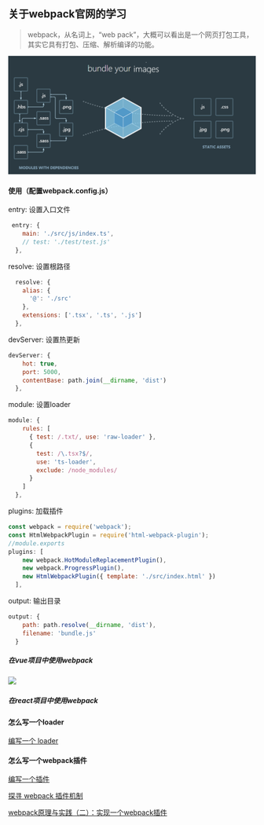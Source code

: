## 关于webpack官网的学习

> webpack，从名词上，“web pack”，大概可以看出是一个网页打包工具，其实它具有打包、压缩、解析编译的功能。

![](../images/webpack.PNG)

#### 使用（配置webpack.config.js）

entry: 设置入口文件

```js
 entry: {
    main: './src/js/index.ts',
    // test: './test/test.js'
  },
```

resolve: 设置根路径

```js
  resolve: {
    alias: {
      '@': './src'
    },
    extensions: ['.tsx', '.ts', '.js']
  },
```

devServer: 设置热更新

```js
devServer: {
    hot: true,
    port: 5000,
    contentBase: path.join(__dirname, 'dist')
  },
```

module: 设置loader

```js
module: {
    rules: [
      { test: /.txt/, use: 'raw-loader' },
      {
        test: /\.tsx?$/,
        use: 'ts-loader',
        exclude: /node_modules/
      }
    ]
  },
```

plugins: 加载插件

```js
const webpack = require('webpack');
const HtmlWebpackPlugin = require('html-webpack-plugin');
//module.exports
plugins: [
    new webpack.HotModuleReplacementPlugin(),
    new webpack.ProgressPlugin(),
    new HtmlWebpackPlugin({ template: './src/index.html' })
  ],
```

output: 输出目录

```js
output: {
    path: path.resolve(__dirname, 'dist'),
    filename: 'bundle.js'
  }
```

##### 在vue项目中使用webpack

![](D:\note\zenquan.github.io\images\build.png)

##### 在react项目中使用webpack



#### 怎么写一个loader

[编写一个 loader](https://webpack.docschina.org/contribute/writing-a-loader/)

#### 怎么写一个webpack插件

[编写一个插件](https://webpack.docschina.org/contribute/writing-a-plugin/)

[探寻 webpack 插件机制](https://github.com/frontend9/fe9-library/issues/142)

[webpack原理与实践（二）：实现一个webpack插件](https://github.com/lance10030/articles-and-notes/issues/6)